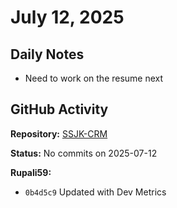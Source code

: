 ﻿# July 12, 2025

## Daily Notes

- Need to work on the resume next

## GitHub Activity

**Repository:** [SSJK-CRM](https://github.com/Rupali59/SSJK-CRM)

**Status:** No commits on 2025-07-12

**Rupali59:**
- `0b4d5c9` Updated with Dev Metrics
